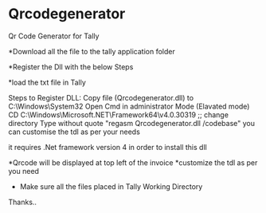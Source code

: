 # Qrcodegenerator
Qr Code Generator for Tally


*Download all the file to the tally application folder


*Register the Dll with the below Steps


*load the txt file in Tally 


Steps to Register DLL:
Copy file (Qrcodegenerator.dll) to C:\Windows\System32
Open Cmd in administrator Mode (Elavated mode)
CD C:\Windows\Microsoft.NET\Framework64\v4.0.30319 ;; change directory
Type without quote "regasm Qrcodegenerator.dll /codebase"
you can customise the tdl as per your needs

it requires .Net framework version 4 in order to install this dll

*Qrcode will be displayed at top left of the invoice
*customize the tdl as per you need
* Make sure all the files placed in Tally Working Directory

Thanks..

